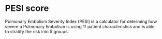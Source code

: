 # PESI score

Pulmonary Embolism Severity Index (PESI) is a calculator for determing how severe a Pulmonary Embolism is using 11 patient characteristics and is able to stratify the risk into 5 groups.
